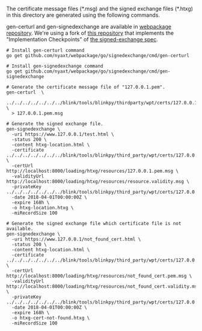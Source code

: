 The certificate message files (\*.msg) and the signed exchange files
(\*.htxg) in this directory are generated using the following commands.

gen-certurl and gen-signedexchange are available in [webpackage repository][1].
We're using a fork of [this repository][2] that implements the "Implementation
Checkpoints" of [the signed-exchange spec][3].

[1]: https://github.com/WICG/webpackage
[2]: https://github.com/nyaxt/webpackage
[3]: https://wicg.github.io/webpackage/draft-yasskin-httpbis-origin-signed-exchanges-impl.html

```
# Install gen-certurl command
go get github.com/nyaxt/webpackage/go/signedexchange/cmd/gen-certurl

# Install gen-signedexchange command
go get github.com/nyaxt/webpackage/go/signedexchange/cmd/gen-signedexchange

# Generate the certificate message file of "127.0.0.1.pem".
gen-certurl  \
  ../../../../../../../blink/tools/blinkpy/thirdparty/wpt/certs/127.0.0.1.pem \
  > 127.0.0.1.pem.msg

# Generate the signed exchange file.
gen-signedexchange \
  -uri https://www.127.0.0.1/test.html \
  -status 200 \
  -content htxg-location.html \
  -certificate ../../../../../../../blink/tools/blinkpy/third_party/wpt/certs/127.0.0.1.pem \
  -certUrl http://localhost:8000/loading/htxg/resources/127.0.0.1.pem.msg \
  -validityUrl http://localhost:8000/loading/htxg/resources/resource.validity.msg \
  -privateKey ../../../../../../../blink/tools/blinkpy/third_party/wpt/certs/127.0.0.1.key\
  -date 2018-04-01T00:00:00Z \
  -expire 168h \
  -o htxg-location.htxg \
  -miRecordSize 100

# Generate the signed exchange file which certificate file is not available.
gen-signedexchange \
  -uri https://www.127.0.0.1/not_found_cert.html \
  -status 200 \
  -content htxg-location.html \
  -certificate ../../../../../../../blink/tools/blinkpy/third_party/wpt/certs/127.0.0.1.pem \
  -certUrl http://localhost:8000/loading/htxg/resources/not_found_cert.pem.msg \
  -validityUrl http://localhost:8000/loading/htxg/resources/not_found_cert.validity.msg \
  -privateKey ../../../../../../../blink/tools/blinkpy/third_party/wpt/certs/127.0.0.1.key\
  -date 2018-04-01T00:00:00Z \
  -expire 168h \
  -o htxg-cert-not-found.htxg \
  -miRecordSize 100
```
